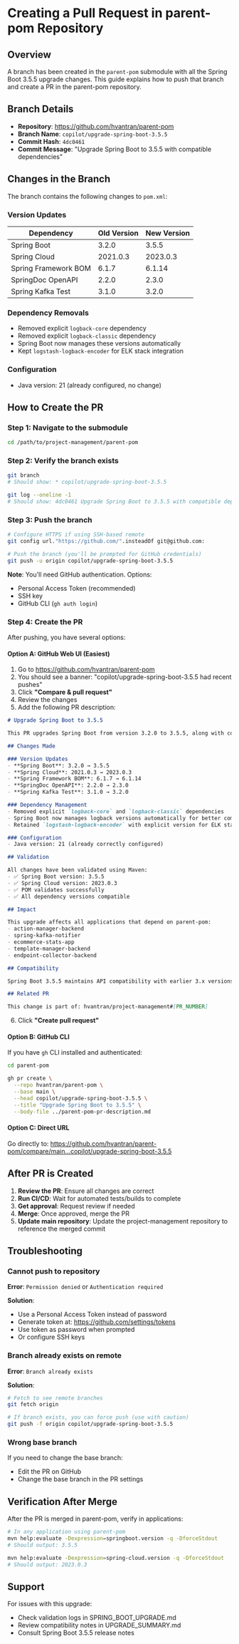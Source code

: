 # Creating a Pull Request in parent-pom Repository

## Overview

A branch has been created in the `parent-pom` submodule with all the Spring Boot 3.5.5 upgrade changes. This guide explains how to push that branch and create a PR in the parent-pom repository.

## Branch Details

- **Repository**: https://github.com/hvantran/parent-pom
- **Branch Name**: `copilot/upgrade-spring-boot-3.5.5`
- **Commit Hash**: `4dc0461`
- **Commit Message**: "Upgrade Spring Boot to 3.5.5 with compatible dependencies"

## Changes in the Branch

The branch contains the following changes to `pom.xml`:

### Version Updates
| Dependency | Old Version | New Version |
|------------|-------------|-------------|
| Spring Boot | 3.2.0 | 3.5.5 |
| Spring Cloud | 2021.0.3 | 2023.0.3 |
| Spring Framework BOM | 6.1.7 | 6.1.14 |
| SpringDoc OpenAPI | 2.2.0 | 2.3.0 |
| Spring Kafka Test | 3.1.0 | 3.2.0 |

### Dependency Removals
- Removed explicit `logback-core` dependency
- Removed explicit `logback-classic` dependency
- Spring Boot now manages these versions automatically
- Kept `logstash-logback-encoder` for ELK stack integration

### Configuration
- Java version: 21 (already configured, no change)

## How to Create the PR

### Step 1: Navigate to the submodule

```bash
cd /path/to/project-management/parent-pom
```

### Step 2: Verify the branch exists

```bash
git branch
# Should show: * copilot/upgrade-spring-boot-3.5.5

git log --oneline -1
# Should show: 4dc0461 Upgrade Spring Boot to 3.5.5 with compatible dependencies
```

### Step 3: Push the branch

```bash
# Configure HTTPS if using SSH-based remote
git config url."https://github.com/".insteadOf git@github.com:

# Push the branch (you'll be prompted for GitHub credentials)
git push -u origin copilot/upgrade-spring-boot-3.5.5
```

**Note**: You'll need GitHub authentication. Options:
- Personal Access Token (recommended)
- SSH key
- GitHub CLI (`gh auth login`)

### Step 4: Create the PR

After pushing, you have several options:

#### Option A: GitHub Web UI (Easiest)

1. Go to https://github.com/hvantran/parent-pom
2. You should see a banner: "copilot/upgrade-spring-boot-3.5.5 had recent pushes"
3. Click **"Compare & pull request"**
4. Review the changes
5. Add the following PR description:

```markdown
# Upgrade Spring Boot to 3.5.5

This PR upgrades Spring Boot from version 3.2.0 to 3.5.5, along with compatible dependency updates.

## Changes Made

### Version Updates
- **Spring Boot**: 3.2.0 → 3.5.5
- **Spring Cloud**: 2021.0.3 → 2023.0.3
- **Spring Framework BOM**: 6.1.7 → 6.1.14
- **SpringDoc OpenAPI**: 2.2.0 → 2.3.0
- **Spring Kafka Test**: 3.1.0 → 3.2.0

### Dependency Management
- Removed explicit `logback-core` and `logback-classic` dependencies
- Spring Boot now manages logback versions automatically for better compatibility
- Retained `logstash-logback-encoder` with explicit version for ELK stack integration

### Configuration
- Java version: 21 (already correctly configured)

## Validation

All changes have been validated using Maven:
- ✅ Spring Boot version: 3.5.5
- ✅ Spring Cloud version: 2023.0.3
- ✅ POM validates successfully
- ✅ All dependency versions compatible

## Impact

This upgrade affects all applications that depend on parent-pom:
- action-manager-backend
- spring-kafka-notifier
- ecommerce-stats-app
- template-manager-backend
- endpoint-collector-backend

## Compatibility

Spring Boot 3.5.5 maintains API compatibility with earlier 3.x versions. No application code changes should be required.

## Related PR

This change is part of: hvantran/project-management#[PR_NUMBER]
```

6. Click **"Create pull request"**

#### Option B: GitHub CLI

If you have `gh` CLI installed and authenticated:

```bash
cd parent-pom

gh pr create \
  --repo hvantran/parent-pom \
  --base main \
  --head copilot/upgrade-spring-boot-3.5.5 \
  --title "Upgrade Spring Boot to 3.5.5" \
  --body-file ../parent-pom-pr-description.md
```

#### Option C: Direct URL

Go directly to: https://github.com/hvantran/parent-pom/compare/main...copilot/upgrade-spring-boot-3.5.5

## After PR is Created

1. **Review the PR**: Ensure all changes are correct
2. **Run CI/CD**: Wait for automated tests/builds to complete
3. **Get approval**: Request review if needed
4. **Merge**: Once approved, merge the PR
5. **Update main repository**: Update the project-management repository to reference the merged commit

## Troubleshooting

### Cannot push to repository

**Error**: `Permission denied` or `Authentication required`

**Solution**: 
- Use a Personal Access Token instead of password
- Generate token at: https://github.com/settings/tokens
- Use token as password when prompted
- Or configure SSH keys

### Branch already exists on remote

**Error**: `Branch already exists`

**Solution**:
```bash
# Fetch to see remote branches
git fetch origin

# If branch exists, you can force push (use with caution)
git push -f origin copilot/upgrade-spring-boot-3.5.5
```

### Wrong base branch

If you need to change the base branch:
- Edit the PR on GitHub
- Change the base branch in the PR settings

## Verification After Merge

After the PR is merged in parent-pom, verify in applications:

```bash
# In any application using parent-pom
mvn help:evaluate -Dexpression=springboot.version -q -DforceStdout
# Should output: 3.5.5

mvn help:evaluate -Dexpression=spring-cloud.version -q -DforceStdout  
# Should output: 2023.0.3
```

## Support

For issues with this upgrade:
- Check validation logs in SPRING_BOOT_UPGRADE.md
- Review compatibility notes in UPGRADE_SUMMARY.md
- Consult Spring Boot 3.5.5 release notes
